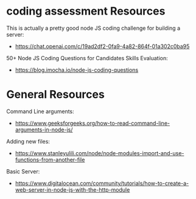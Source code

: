 # coding assessment Resources

This is actually a pretty good node JS coding challenge for building a server:
- https://chat.openai.com/c/19ad2df2-0fa9-4a82-864f-01a302c0ba95

50+ Node JS Coding Questions for Candidates Skills Evaluation:
- https://blog.imocha.io/node-js-coding-questions


# General Resources

Command Line arguments: 
- https://www.geeksforgeeks.org/how-to-read-command-line-arguments-in-node-js/

Adding new files: 
- https://www.stanleyulili.com/node/node-modules-import-and-use-functions-from-another-file

Basic Server: 
- https://www.digitalocean.com/community/tutorials/how-to-create-a-web-server-in-node-js-with-the-http-module